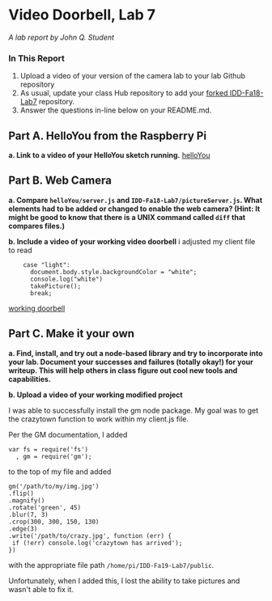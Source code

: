 # Video Doorbell, Lab 7

*A lab report by John Q. Student*

### In This Report

1. Upload a video of your version of the camera lab to your lab Github repository
1. As usual, update your class Hub repository to add your [forked IDD-Fa18-Lab7](/FAR-Lab/IDD-Fa18-Lab7) repository.
1. Answer the questions in-line below on your README.md.

## Part A. HelloYou from the Raspberry Pi

**a. Link to a video of your HelloYou sketch running.**
[helloYou](https://www.youtube.com/watch?v=IppbJH_Osh4&feature=youtu.be)

## Part B. Web Camera

**a. Compare `helloYou/server.js` and `IDD-Fa18-Lab7/pictureServer.js`. What elements had to be added or changed to enable the web camera? (Hint: It might be good to know that there is a UNIX command called `diff` that compares files.)**

**b. Include a video of your working video doorbell**
i adjusted my client file to read

```' switch (msg) {
    case "light":
      document.body.style.backgroundColor = "white";
      console.log("white")
      takePicture();
      break;
  ```

[working doorbell](https://www.youtube.com/watch?v=cJG3QEjVHro&feature=youtu.be)


## Part C. Make it your own

**a. Find, install, and try out a node-based library and try to incorporate into your lab. Document your successes and failures (totally okay!) for your writeup. This will help others in class figure out cool new tools and capabilities.**

**b. Upload a video of your working modified project**

I was able to successfully install the gm node package. My goal was to get the crazytown function to work within my client.js file.

Per the GM documentation, I added 

```
var fs = require('fs')
  , gm = require('gm');
  ```
 to the top of my file and added
 
 ```// crazytown
gm('/path/to/my/img.jpg')
.flip()
.magnify()
.rotate('green', 45)
.blur(7, 3)
.crop(300, 300, 150, 130)
.edge(3)
.write('/path/to/crazy.jpg', function (err) {
  if (!err) console.log('crazytown has arrived');
})
```

with the appropriate file path `/home/pi/IDD-Fa19-Lab7/public`.

Unfortunately, when I added this, I lost the ability to take pictures and wasn't able to fix it. 
